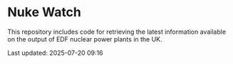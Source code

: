 # Nuke Watch

This repository includes code for retrieving the latest information available on the output of EDF nuclear power plants in the UK.

Last updated: 2025-07-20 09:16